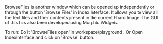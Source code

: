 BrowseFiles is another window which can be opened up independently or through the button 'Browse Files' in Index Interface.
It allows you to view all the text files and their contents present in the current Pharo Image.
The GUI of this has also been developed using Morphic Widgets.

To run:
Do It 'BrowseFiles open' in workspace/playground .
Or Open IndexInterface and click on 'Browse' button.